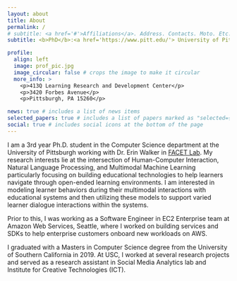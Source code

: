 ```yaml
---
layout: about
title: About
permalink: /
# subtitle: <a href='#'>Affiliations</a>. Address. Contacts. Moto. Etc.
subtitle: <b>PhD</b>:<a href='https://www.pitt.edu/'> University of Pittsburgh</a> | <b>Masters</b>:<a href='https://www.usc.edu/'> USC</a> | <b>Bachelors</b>:<a href='https://www.iitism.ac.in/'> IIT Dhanbad</a>

profile:
  align: left
  image: prof_pic.jpg
  image_circular: false # crops the image to make it circular
  more_info: >
    <p>413Q Learning Research and Development Center</p>
    <p>3420 Forbes Avenue</p>
    <p>Pittsburgh, PA 15260</p>

news: true # includes a list of news items
selected_papers: true # includes a list of papers marked as "selected={true}"
social: true # includes social icons at the bottom of the page
---
```


I am a 3rd year Ph.D. student in the Computer Science department at the University of Pittsburgh working with Dr. Erin Walker in [FACET Lab](https://www.facetlab.pitt.edu/). My research interests lie at the intersection of Human-Computer Interaction, Natural Language Processing, and Multimodal Machine Learning particularly focusing on building educational technologies to help learners navigate through open-ended learning environments. I am interested in modeling learner behaviors during their multimodal interactions with educational systems and then utilizing these models to support varied learner dialogue interactions within the systems.

Prior to this, I was working as a Software Engineer in EC2 Enterprise team at Amazon Web Services, Seattle, where I worked on building services and SDKs to help enterprise customers onboard new workloads on AWS.

I graduated with a Masters in Computer Science degree from the University of Southern California in 2019. At USC, I worked at several research projects and served as a research assistant in Social Media Analytics lab and Institute for Creative Technologies (ICT).
